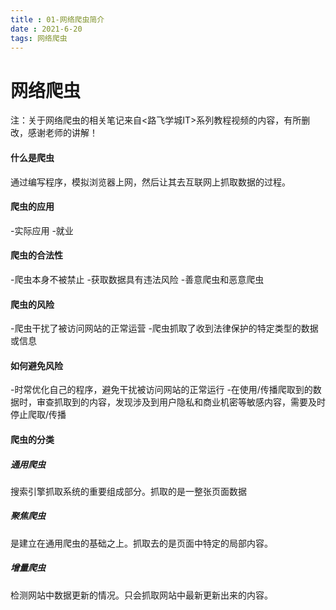 ```yaml
---
title : 01-网络爬虫简介
date : 2021-6-20
tags: 网络爬虫
---
```




# 网络爬虫



注：关于网络爬虫的相关笔记来自<路飞学城IT>系列教程视频的内容，有所删改，感谢老师的讲解！



#### 什么是爬虫

通过编写程序，模拟浏览器上网，然后让其去互联网上抓取数据的过程。



#### 爬虫的应用

-实际应用
-就业



#### 爬虫的合法性

-爬虫本身不被禁止
-获取数据具有违法风险
-善意爬虫和恶意爬虫



#### 爬虫的风险

-爬虫干扰了被访问网站的正常运营
-爬虫抓取了收到法律保护的特定类型的数据或信息



#### 如何避免风险

-时常优化自己的程序，避免干扰被访问网站的正常运行
-在使用/传播爬取到的数据时，审查抓取到的内容，发现涉及到用户隐私和商业机密等敏感内容，需要及时停止爬取/传播



#### 爬虫的分类

##### 通用爬虫
搜索引擎抓取系统的重要组成部分。抓取的是一整张页面数据
##### 聚焦爬虫
是建立在通用爬虫的基础之上。抓取去的是页面中特定的局部内容。
##### 增量爬虫
检测网站中数据更新的情况。只会抓取网站中最新更新出来的内容。





